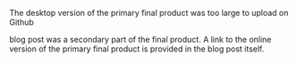 The desktop version of the primary final product was too large to upload on Github

 blog post was a secondary part of the final product. A link to the online version of the primary final product is provided in the blog post itself.

